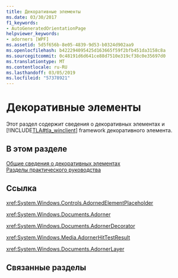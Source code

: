```yaml
---
title: Декоративные элементы
ms.date: 03/30/2017
f1_keywords:
- AutoGeneratedOrientationPage
helpviewer_keywords:
- adorners [WPF]
ms.assetid: 5d5f656b-8e05-4839-9d53-b0324d902aa9
ms.openlocfilehash: b422294095425d163665f59f2bfb451da3158c8a
ms.sourcegitcommit: 0c48191d6d641ce88d7510e319cf38c0e35697d0
ms.translationtype: MT
ms.contentlocale: ru-RU
ms.lasthandoff: 03/05/2019
ms.locfileid: "57378921"
---
```

# <a name="adorners"></a>Декоративные элементы
Этот раздел содержит сведения о декоративных элементах и [!INCLUDE[TLA#tla_winclient](../../../../includes/tlasharptla-winclient-md.md)] framework декоративного элемента.  
  
## <a name="in-this-section"></a>В этом разделе  
 [Общие сведения о декоративных элементах](adorners-overview.md)  
 [Разделы практического руководства](adorners-how-to-topics.md)  
  
## <a name="reference"></a>Ссылка  
 <xref:System.Windows.Controls.AdornedElementPlaceholder>  
  
 <xref:System.Windows.Documents.Adorner>  
  
 <xref:System.Windows.Documents.AdornerDecorator>  
  
 <xref:System.Windows.Media.AdornerHitTestResult>  
  
 <xref:System.Windows.Documents.AdornerLayer>  
  
## <a name="related-sections"></a>Связанные разделы
